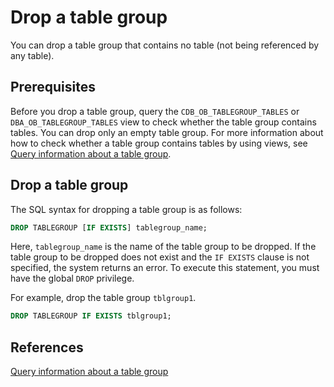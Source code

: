 # Drop a table group

You can drop a table group that contains no table (not being referenced by any table).

## Prerequisites

Before you drop a table group, query the `CDB_OB_TABLEGROUP_TABLES` or `DBA_OB_TABLEGROUP_TABLES` view to check whether the table group contains tables. You can drop only an empty table group. For more information about how to check whether a table group contains tables by using views, see [Query information about a table group](../400.manage-table-groups-of-mysql-mode/300.view-the-information-of-a-table-group-of-mysql-mode.md).

## Drop a table group

The SQL syntax for dropping a table group is as follows:

```sql
DROP TABLEGROUP [IF EXISTS] tablegroup_name;
```

Here, `tablegroup_name` is the name of the table group to be dropped. If the table group to be dropped does not exist and the `IF EXISTS` clause is not specified, the system returns an error. To execute this statement, you must have the global `DROP` privilege.

For example, drop the table group `tblgroup1`.

```sql
DROP TABLEGROUP IF EXISTS tblgroup1;
```

## References

[Query information about a table group](../400.manage-table-groups-of-mysql-mode/300.view-the-information-of-a-table-group-of-mysql-mode.md)
